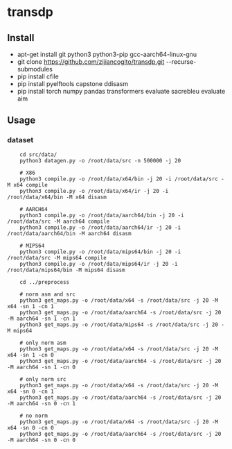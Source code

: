 # transdp


## Install 

- apt-get install git python3 python3-pip gcc-aarch64-linux-gnu
- git clone https://github.com/zijiancogito/transdp.git --recurse-submodules
- pip install cfile
- pip install pyelftools capstone ddisasm
- pip install torch numpy pandas transformers evaluate sacrebleu evaluate aim

## Usage

### dataset

```
    cd src/data/
    python3 datagen.py -o /root/data/src -n 500000 -j 20
    
    # X86
    python3 compile.py -o /root/data/x64/bin -j 20 -i /root/data/src -M x64 compile
    python3 compile.py -o /root/data/x64/ir -j 20 -i /root/data/x64/bin -M x64 disasm
    
    # AARCH64
    python3 compile.py -o /root/data/aarch64/bin -j 20 -i /root/data/src -M aarch64 compile
    python3 compile.py -o /root/data/aarch64/ir -j 20 -i /root/data/aarch64/bin -M aarch64 disasm
    
    # MIPS64 
    python3 compile.py -o /root/data/mips64/bin -j 20 -i /root/data/src -M mips64 compile
    python3 compile.py -o /root/data/mips64/ir -j 20 -i /root/data/mips64/bin -M mips64 disasm

    cd ../preprocess

    # norm asm and src
    python3 get_maps.py -o /root/data/x64 -s /root/data/src -j 20 -M x64 -sn 1 -cn 1
    python3 get_maps.py -o /root/data/aarch64 -s /root/data/src -j 20 -M aarch64 -sn 1 -cn 1
    python3 get_maps.py -o /root/data/mips64 -s /root/data/src -j 20 -M mips64

    # only norm asm
    python3 get_maps.py -o /root/data/x64 -s /root/data/src -j 20 -M x64 -sn 1 -cn 0
    python3 get_maps.py -o /root/data/aarch64 -s /root/data/src -j 20 -M aarch64 -sn 1 -cn 0

    # only norm src
    python3 get_maps.py -o /root/data/x64 -s /root/data/src -j 20 -M x64 -sn 0 -cn 1
    python3 get_maps.py -o /root/data/aarch64 -s /root/data/src -j 20 -M aarch64 -sn 0 -cn 1

    # no norm
    python3 get_maps.py -o /root/data/x64 -s /root/data/src -j 20 -M x64 -sn 0 -cn 0
    python3 get_maps.py -o /root/data/aarch64 -s /root/data/src -j 20 -M aarch64 -sn 0 -cn 0

    
```

